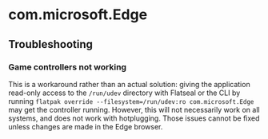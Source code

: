 # com.microsoft.Edge

## Troubleshooting

### Game controllers not working
This is a workaround rather than an actual solution: giving the application
read-only access to the `/run/udev` directory with Flatseal or the CLI by running
`flatpak override --filesystem=/run/udev:ro com.microsoft.Edge`
may get the controller running. However, this will not necessarily work on all
systems, and does not work with hotplugging. Those issues cannot be fixed
unless changes are made in the Edge browser.
